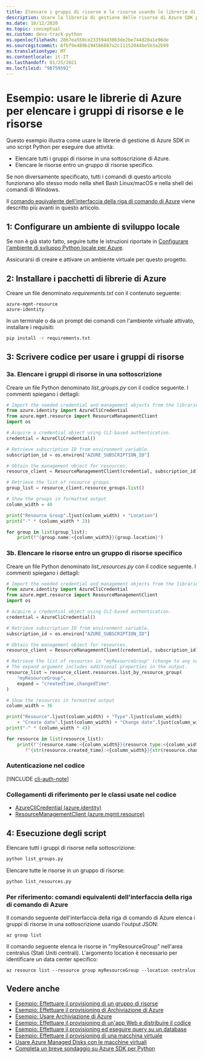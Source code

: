 ```yaml
---
title: Elencare i gruppi di risorse e le risorse usando le librerie di Azure per Python
description: Usare la libreria di gestione delle risorse di Azure SDK per Python per elencare i gruppi di risorse e le risorse in un gruppo.
ms.date: 10/12/2020
ms.topic: conceptual
ms.custom: devx-track-python
ms.openlocfilehash: 2867ea550ce233594d30b3de2be744d20a1e96de
ms.sourcegitcommit: 6fbf9e489b194586887a2c11152044be5b3a2b99
ms.translationtype: MT
ms.contentlocale: it-IT
ms.lasthandoff: 01/25/2021
ms.locfileid: "98759592"
---
```

# <a name="example-use-the-azure-libraries-to-list-resource-groups-and-resources"></a>Esempio: usare le librerie di Azure per elencare i gruppi di risorse e le risorse

Questo esempio illustra come usare le librerie di gestione di Azure SDK in uno script Python per eseguire due attività:

- Elencare tutti i gruppi di risorse in una sottoscrizione di Azure.
- Elencare le risorse entro un gruppo di risorse specifico.
 
Se non diversamente specificato, tutti i comandi di questo articolo funzionano allo stesso modo nella shell Bash Linux/macOS e nella shell dei comandi di Windows.

Il [comando equivalente dell'interfaccia della riga di comando di Azure](#for-reference-equivalent-azure-cli-commands) viene descritto più avanti in questo articolo.

## <a name="1-set-up-your-local-development-environment"></a>1: Configurare un ambiente di sviluppo locale

Se non è già stato fatto, seguire tutte le istruzioni riportate in [Configurare l'ambiente di sviluppo Python locale per Azure](configure-local-development-environment.md).

Assicurarsi di creare e attivare un ambiente virtuale per questo progetto.

## <a name="2-install-the-azure-library-packages"></a>2: Installare i pacchetti di librerie di Azure

Creare un file denominato *requirements.txt* con il contenuto seguente:

```text
azure-mgmt-resource
azure-identity
```

In un terminale o da un prompt dei comandi con l'ambiente virtuale attivato, installare i requisiti:

```cmd
pip install -r requirements.txt
```

## <a name="3-write-code-to-work-with-resource-groups"></a>3: Scrivere codice per usare i gruppi di risorse

### <a name="3a-list-resource-groups-in-a-subscription"></a>3a. Elencare i gruppi di risorse in una sottoscrizione

Creare un file Python denominato *list_groups.py* con il codice seguente. I commenti spiegano i dettagli:

```python
# Import the needed credential and management objects from the libraries.
from azure.identity import AzureCliCredential
from azure.mgmt.resource import ResourceManagementClient
import os

# Acquire a credential object using CLI-based authentication.
credential = AzureCliCredential()

# Retrieve subscription ID from environment variable.
subscription_id = os.environ["AZURE_SUBSCRIPTION_ID"]

# Obtain the management object for resources.
resource_client = ResourceManagementClient(credential, subscription_id)

# Retrieve the list of resource groups
group_list = resource_client.resource_groups.list()

# Show the groups in formatted output
column_width = 40

print("Resource Group".ljust(column_width) + "Location")
print("-" * (column_width * 2))

for group in list(group_list):
    print(f"{group.name:<{column_width}}{group.location}")
```

### <a name="3b-list-resources-within-a-specific-resource-group"></a>3b. Elencare le risorse entro un gruppo di risorse specifico

Creare un file Python denominato *list_resources.py* con il codice seguente. I commenti spiegano i dettagli:

```python
# Import the needed credential and management objects from the libraries.
from azure.identity import AzureCliCredential
from azure.mgmt.resource import ResourceManagementClient
import os

# Acquire a credential object using CLI-based authentication.
credential = AzureCliCredential()

# Retrieve subscription ID from environment variable.
subscription_id = os.environ["AZURE_SUBSCRIPTION_ID"]

# Obtain the management object for resources.
resource_client = ResourceManagementClient(credential, subscription_id)

# Retrieve the list of resources in "myResourceGroup" (change to any name desired).
# The expand argument includes additional properties in the output.
resource_list = resource_client.resources.list_by_resource_group(
    "myResourceGroup",
    expand = "createdTime,changedTime"
)

# Show the resources in formatted output
column_width = 36

print("Resource".ljust(column_width) + "Type".ljust(column_width)
    + "Create date".ljust(column_width) + "Change date".ljust(column_width))
print("-" * (column_width * 4))

for resource in list(resource_list):
    print(f"{resource.name:<{column_width}}{resource.type:<{column_width}}"
       f"{str(resource.created_time):<{column_width}}{str(resource.changed_time):<{column_width}}")
```

### <a name="authentication-in-the-code"></a>Autenticazione nel codice

[!INCLUDE [cli-auth-note](includes/cli-auth-note.md)]

### <a name="reference-links-for-classes-used-in-the-code"></a>Collegamenti di riferimento per le classi usate nel codice

- [AzureCliCredential (azure.identity)](/python/api/azure-identity/azure.identity.azureclicredential)
- [ResourceManagementClient (azure.mgmt.resource)](/python/api/azure-mgmt-resource/azure.mgmt.resource.resourcemanagementclient)

## <a name="4-run-the-scripts"></a>4: Esecuzione degli script

Elencare tutti i gruppi di risorse nella sottoscrizione:

```cmd
python list_groups.py
```

Elencare tutte le risorse in un gruppo di risorse:

```cmd
python list_resources.py
```

### <a name="for-reference-equivalent-azure-cli-commands"></a>Per riferimento: comandi equivalenti dell'interfaccia della riga di comando di Azure

Il comando seguente dell'interfaccia della riga di comando di Azure elenca i gruppi di risorse in una sottoscrizione usando l'output JSON:

```azurecli
az group list
```

Il comando seguente elenca le risorse in "myResourceGroup" nell'area centralus (Stati Uniti centrali). L'argomento location è necessario per identificare un data center specifico:

```azurecli
az resource list --resource group myResourceGroup --location centralus
```

## <a name="see-also"></a>Vedere anche

- [Esempio: Effettuare il provisioning di un gruppo di risorse](azure-sdk-example-resource-group.md)
- [Esempio: Effettuare il provisioning di Archiviazione di Azure](azure-sdk-example-storage.md)
- [Esempio: Usare Archiviazione di Azure](azure-sdk-example-storage-use.md)
- [Esempio: Effettuare il provisioning di un'app Web e distribuire il codice](azure-sdk-example-web-app.md)
- [Esempio: Effettuare il provisioning ed eseguire query su un database](azure-sdk-example-database.md)
- [Esempio: Effettuare il provisioning di una macchina virtuale](azure-sdk-example-virtual-machines.md)
- [Usare Azure Managed Disks con le macchine virtuali](azure-sdk-samples-managed-disks.md)
- [Completa un breve sondaggio su Azure SDK per Python](https://microsoft.qualtrics.com/jfe/form/SV_bNFX0HECjzPWMiG?Q_CHL=docs)
